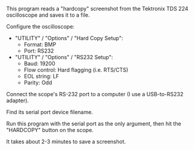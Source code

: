 This program reads a "hardcopy" screenshot from the Tektronix TDS 224
oscilloscope and saves it to a file.

Configure the oscilloscope:

*  "UTILITY" / "Options" / "Hard Copy Setup":
    * Format: BMP
    * Port: RS232
* "UTILITY" / "Options" / "RS232 Setup":
    * Baud: 19200
    * Flow control: Hard flagging (i.e. RTS/CTS)
    * EOL string: LF
    * Parity: Odd

Connect the scope's RS-232 port to a computer (I use a USB-to-RS232
adapter).

Find its serial port device filename.

Run this program with the serial port as the only argument, then hit the
"HARDCOPY" button on the scope.

It takes about 2-3 minutes to save a screenshot.
